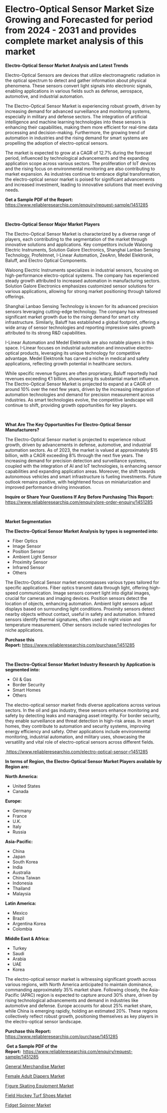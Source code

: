 <p><h1>Electro-Optical Sensor Market Size Growing and Forecasted for period from 2024 - 2031 and provides complete market analysis of this market</h1></p><p><strong>Electro-Optical Sensor Market Analysis and Latest Trends</strong></p>
<p><p>Electro-Optical Sensors are devices that utilize electromagnetic radiation in the optical spectrum to detect and gather information about physical phenomena. These sensors convert light signals into electronic signals, enabling applications in various fields such as defense, aerospace, automotive, and industrial automation. </p><p>The Electro-Optical Sensor Market is experiencing robust growth, driven by increasing demand for advanced surveillance and monitoring systems, especially in military and defense sectors. The integration of artificial intelligence and machine learning technologies into these sensors is enhancing their capabilities, making them more efficient for real-time data processing and decision-making. Furthermore, the growing trend of automation in industries and the rising demand for smart systems are propelling the adoption of electro-optical sensors.</p><p>The market is expected to grow at a CAGR of 12.7% during the forecast period, influenced by technological advancements and the expanding application scope across various sectors. The proliferation of IoT devices and the rising focus on environmental monitoring are also contributing to market expansion. As industries continue to embrace digital transformation, the electro-optical sensor market is poised for significant advancements and increased investment, leading to innovative solutions that meet evolving needs.</p></p>
<p><strong>Get a Sample PDF of the Report:&nbsp;</strong> <a href="https://www.reliableresearchiq.com/enquiry/request-sample/1451285?utm_campaign=1137&utm_medium=2&utm_source=Github&utm_content=ia&utm_term=11122024&utm_id=electro-optical-sensor">https://www.reliableresearchiq.com/enquiry/request-sample/1451285</a></p>
<p>&nbsp;</p>
<p><strong>Electro-Optical Sensor Major Market Players</strong></p>
<p><p>The Electro-Optical Sensor Market is characterized by a diverse range of players, each contributing to the segmentation of the market through innovative solutions and applications. Key competitors include Waloong Electric Instruments, Solution Galore Electronics, Shanghai Lanbao Sensing Technology, Profelmnet, I-Linear Automation, ZeeAnn, Medel Elektronik, Baluff, and Electro Optical Components.</p><p>Waloong Electric Instruments specializes in industrial sensors, focusing on high-performance electro-optical systems. The company has experienced steady growth attributed to increased automation in manufacturing sectors. Solution Galore Electronics emphasizes customized sensor solutions for various applications, allowing for strong market positioning through tailored offerings.</p><p>Shanghai Lanbao Sensing Technology is known for its advanced precision sensors leveraging cutting-edge technology. The company has witnessed significant market growth due to the rising demand for smart city infrastructure. Similarly, Baluff has established a global footprint, offering a wide array of sensor technologies and reporting impressive sales growth attributed to its strong R&D capabilities.</p><p>I-Linear Automation and Medel Elektronik are also notable players in this space. I-Linear focuses on industrial automation and innovative electro-optical products, leveraging its unique technology for competitive advantage. Medel Elektronik has carved a niche in medical and safety applications, reflecting growth potential in healthcare sectors.</p><p>While specific revenue figures are often proprietary, Baluff reportedly had revenues exceeding €1 billion, showcasing its substantial market influence. The Electro-Optical Sensor Market is projected to expand at a CAGR of around 10% over the next few years, driven by the increasing integration of automation technologies and demand for precision measurement across industries. As smart technologies evolve, the competitive landscape will continue to shift, providing growth opportunities for key players.</p></p>
<p>&nbsp;</p>
<p><strong>What Are The Key Opportunities For Electro-Optical Sensor Manufacturers?</strong></p>
<p><p>The Electro-Optical Sensor market is projected to experience robust growth, driven by advancements in defense, automotive, and industrial automation sectors. As of 2023, the market is valued at approximately $15 billion, with a CAGR exceeding 8% through the next five years. The increasing demand for precision detection and surveillance systems, coupled with the integration of AI and IoT technologies, is enhancing sensor capabilities and expanding application areas. Moreover, the shift towards autonomous vehicles and smart infrastructure is fueling investments. Future outlook remains positive, with heightened focus on miniaturization and improved performance driving innovation.</p></p>
<p><strong>Inquire or Share Your Questions If Any Before Purchasing This Report:</strong> <a href="https://www.reliableresearchiq.com/enquiry/pre-order-enquiry/1451285?utm_campaign=1137&utm_medium=2&utm_source=Github&utm_content=ia&utm_term=11122024&utm_id=electro-optical-sensor">https://www.reliableresearchiq.com/enquiry/pre-order-enquiry/1451285</a></p>
<p>&nbsp;</p>
<p><strong>Market Segmentation</strong></p>
<p><strong>The Electro-Optical Sensor Market Analysis by types is segmented into:</strong></p>
<p><ul><li>Fiber Optics</li><li>Image Sensor</li><li>Position Sensor</li><li>Ambient Light Sensor</li><li>Proximity Sensor</li><li>Infrared Sensor</li><li>Others</li></ul></p>
<p><p>The Electro-Optical Sensor market encompasses various types tailored for specific applications. Fiber optics transmit data through light, offering high-speed communication. Image sensors convert light into digital images, crucial for cameras and imaging devices. Position sensors detect the location of objects, enhancing automation. Ambient light sensors adjust displays based on surrounding light conditions. Proximity sensors detect nearby objects without contact, useful in safety and automation. Infrared sensors identify thermal signatures, often used in night vision and temperature measurement. Other sensors include varied technologies for niche applications.</p></p>
<p><strong>Purchase this Report:&nbsp;</strong><a href="https://www.reliableresearchiq.com/purchase/1451285?utm_campaign=1137&utm_medium=2&utm_source=Github&utm_content=ia&utm_term=11122024&utm_id=electro-optical-sensor">https://www.reliableresearchiq.com/purchase/1451285</a></p>
<p>&nbsp;</p>
<p><strong>The Electro-Optical Sensor Market Industry Research by Application is segmented into:</strong></p>
<p><ul><li>Oil & Gas</li><li>Border Security</li><li>Smart Homes</li><li>Others</li></ul></p>
<p><p>The electro-optical sensor market finds diverse applications across various sectors. In the oil and gas industry, these sensors enhance monitoring and safety by detecting leaks and managing asset integrity. For border security, they enable surveillance and threat detection in high-risk areas. In smart homes, they contribute to automation and security systems, improving energy efficiency and safety. Other applications include environmental monitoring, industrial automation, and military uses, showcasing the versatility and vital role of electro-optical sensors across different fields.</p></p>
<p><a href="https://www.reliableresearchiq.com/electro-optical-sensor-r1451285?utm_campaign=1137&utm_medium=2&utm_source=Github&utm_content=ia&utm_term=11122024&utm_id=electro-optical-sensor">&nbsp;https://www.reliableresearchiq.com/electro-optical-sensor-r1451285</a></p>
<p><strong>In terms of Region, the Electro-Optical Sensor Market Players available by Region are:</strong></p>
<p>
    <p> <strong> North America: </strong>
        <ul>
            <li>United States</li>
            <li>Canada</li>
        </ul>
        </p> 
    <p> <strong> Europe: </strong>
        <ul>
            <li>Germany</li>
            <li>France</li>
            <li>U.K.</li>
            <li>Italy</li>
            <li>Russia</li>
        </ul>
        </p> 
    <p> <strong> Asia-Pacific: </strong>
        <ul>
            <li>China</li>
            <li>Japan</li>
            <li>South Korea</li>
            <li>India</li>
            <li>Australia</li>
            <li>China Taiwan</li>
            <li>Indonesia</li>
            <li>Thailand</li>
            <li>Malaysia</li>
        </ul>
        </p> 
    <p> <strong> Latin America: </strong>
        <ul>
            <li>Mexico</li>
            <li>Brazil</li>
            <li>Argentina Korea</li>
            <li>Colombia</li>
        </ul>
        </p> 
    <p> <strong> Middle East & Africa: </strong>
        <ul>
            <li>Turkey</li>
            <li>Saudi</li>
            <li>Arabia</li>
            <li>UAE</li>
            <li>Korea</li>
        </ul>
    </p>
    </p>
<p><p>The electro-optical sensor market is witnessing significant growth across various regions, with North America anticipated to maintain dominance, commanding approximately 35% market share. Following closely, the Asia-Pacific (APAC) region is expected to capture around 30% share, driven by rising technological advancements and demand in industries like automotive and defense. Europe accounts for about 25% market share, while China is emerging rapidly, holding an estimated 20%. These regions collectively reflect robust growth, positioning themselves as key players in the electro-optical sensor landscape.</p></p>
<p><strong>Purchase this Report: </strong><a href="https://www.reliableresearchiq.com/purchase/1451285?utm_campaign=1137&utm_medium=2&utm_source=Github&utm_content=ia&utm_term=11122024&utm_id=electro-optical-sensor">https://www.reliableresearchiq.com/purchase/1451285</a></p>
<p>&nbsp;<strong>Get a Sample PDF of the Report:&nbsp;&nbsp;</strong><a href="https://www.reliableresearchiq.com/enquiry/request-sample/1451285?utm_campaign=1137&utm_medium=2&utm_source=Github&utm_content=ia&utm_term=11122024&utm_id=electro-optical-sensor">https://www.reliableresearchiq.com/enquiry/request-sample/1451285</a></p>
<p><strong></strong></p>
<p><p><a href="https://www.linkedin.com/pulse/analyzing-projected-cagr-84-general-merchandise-market-analysis-youpf?utm_campaign=1137&utm_medium=2&utm_source=Github&utm_content=ia&utm_term=11122024&utm_id=electro-optical-sensor">General Merchandise Market</a></p><p><a href="https://www.linkedin.com/pulse/future-outlook-female-adult-diapers-market-key-growth-drivers-rtufe?utm_campaign=1137&utm_medium=2&utm_source=Github&utm_content=ia&utm_term=11122024&utm_id=electro-optical-sensor">Female Adult Diapers Market</a></p><p><a href="https://www.linkedin.com/pulse/projecting-figure-skating-equipment-markets-future-thorough-2rnse?utm_campaign=1137&utm_medium=2&utm_source=Github&utm_content=ia&utm_term=11122024&utm_id=electro-optical-sensor">Figure Skating Equipment Market</a></p><p><a href="https://www.linkedin.com/pulse/market-trends-field-hockey-turf-shoes-industry-size-share-qsgve?utm_campaign=1137&utm_medium=2&utm_source=Github&utm_content=ia&utm_term=11122024&utm_id=electro-optical-sensor">Field Hockey Turf Shoes Market</a></p><p><a href="https://www.linkedin.com/pulse/fidget-spinner-market-size-analysis-2024-2031-sustained-urgie?utm_campaign=1137&utm_medium=2&utm_source=Github&utm_content=ia&utm_term=11122024&utm_id=electro-optical-sensor">Fidget Spinner Market</a></p></p>